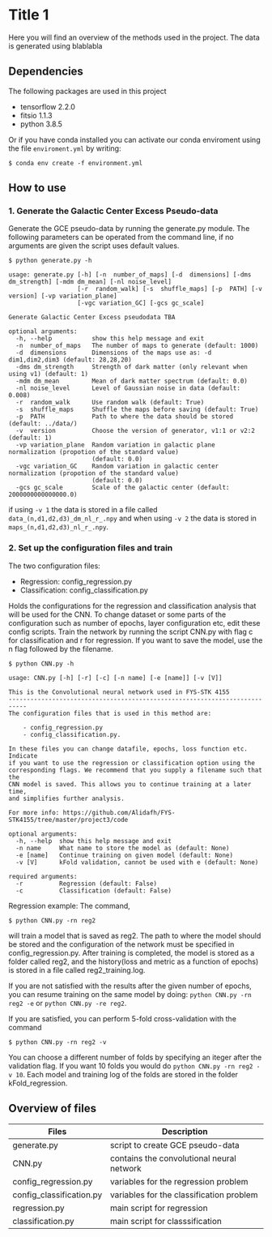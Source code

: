 # Title 1
Here you will find an overview of the methods used in the project. The data is generated using blablabla


## Dependencies
The following packages are used in this project
- tensorflow 2.2.0
- fitsio 1.1.3
- python 3.8.5

Or if you have conda installed you can activate our conda enviroment using the file `enviroment.yml` by writing:

```
$ conda env create -f environment.yml
```

## How to use
### 1. Generate the Galactic Center Excess Pseudo-data
Generate the GCE pseudo-data by running the generate.py module. The following parameters can be operated from the command line, if no arguments are given the script uses default values.

```
$ python generate.py -h

usage: generate.py [-h] [-n  number_of_maps] [-d  dimensions] [-dms dm_strength] [-mdm dm_mean] [-nl noise_level]
                   [-r  random_walk] [-s  shuffle_maps] [-p  PATH] [-v  version] [-vp variation_plane]
                   [-vgc variation_GC] [-gcs gc_scale]

Generate Galactic Center Excess pseudodata TBA

optional arguments:
  -h, --help           show this help message and exit
  -n  number_of_maps   The number of maps to generate (default: 1000)
  -d  dimensions       Dimensions of the maps use as: -d dim1,dim2,dim3 (default: 28,28,20)
  -dms dm_strength     Strength of dark matter (only relevant when using v1) (default: 1)
  -mdm dm_mean         Mean of dark matter spectrum (default: 0.0)
  -nl noise_level      Level of Gaussian noise in data (default: 0.008)
  -r  random_walk      Use random walk (default: True)
  -s  shuffle_maps     Shuffle the maps before saving (default: True)
  -p  PATH             Path to where the data should be stored (default: ../data/)
  -v  version          Choose the version of generator, v1:1 or v2:2 (default: 1)
  -vp variation_plane  Random variation in galactic plane normalization (propotion of the standard value)
                       (default: 0.0)
  -vgc variation_GC    Random variation in galactic center normalization (propotion of the standard value)
                       (default: 0.0)
  -gcs gc_scale        Scale of the galactic center (default: 2000000000000000.0)

```
if using `-v 1` the data is stored in a file called `data_(n,d1,d2,d3)_dm_nl_r_.npy` and when using `-v 2` the data is stored in `maps_(n,d1,d2,d3)_nl_r_.npy`.

### 2. Set up the configuration files and train
The two configuration files:
- Regression: config_regression.py
- Classification: config_classification.py

Holds the configurations for the regression and classification analysis that will be used for the CNN. To change dataset or some parts of the configuration such as number of epochs, layer configuration etc, edit these config scripts. Train the network by running the script CNN.py with flag c for classification and r for regression. If you want to save the model, use the n flag followed by the filename.

```
$ python CNN.py -h

usage: CNN.py [-h] [-r] [-c] [-n name] [-e [name]] [-v [V]]

This is the Convolutional neural network used in FYS-STK 4155
---------------------------------------------------------------------------
The configuration files that is used in this method are:

    - config_regression.py
    - config_classification.py.

In these files you can change datafile, epochs, loss function etc. Indicate
if you want to use the regression or classification option using the
corresponding flags. We recommend that you supply a filename such that the
CNN model is saved. This allows you to continue training at a later time,
and simplifies further analysis.

For more info: https://github.com/Alidafh/FYS-STK4155/tree/master/project3/code

optional arguments:
  -h, --help  show this help message and exit
  -n name     What name to store the model as (default: None)
  -e [name]   Continue training on given model (default: None)
  -v [V]      kFold validation, cannot be used with e (default: None)

required arguments:
  -r          Regression (default: False)
  -c          Classification (default: False)
```

Regression example: The command,

```
$ python CNN.py -rn reg2

```
will train a model that is saved as reg2. The path to where the model should be stored and the configuration of the network must be specified in config_regression.py. After training is completed, the model is stored as a folder called reg2, and the history(loss and metric as a function of epochs) is stored in a file called reg2_training.log.

If you are not satisfied with the results after the given number of epochs, you can resume training on the same model by doing: `python CNN.py -rn reg2 -e` or `python CNN.py -re reg2`.

If you are satisfied, you can perform 5-fold cross-validation with the command

```
$ python CNN.py -rn reg2 -v

```
You can choose a different number of folds by specifying an iteger after the validation flag. If you want 10 folds you would do `python CNN.py -rn reg2 -v 10`. Each model and training log of the folds are stored in the folder kFold_regression.


## Overview of files

| Files | Description |
| ------ | ------ |
| generate.py | script to create GCE pseudo-data |
| CNN.py | contains the convolutional neural network |
| config_regression.py |variables for the regression problem |
| config_classification.py |variables for the classification problem |
| regression.py | main script for regression |
| classification.py | main script for classsification |
